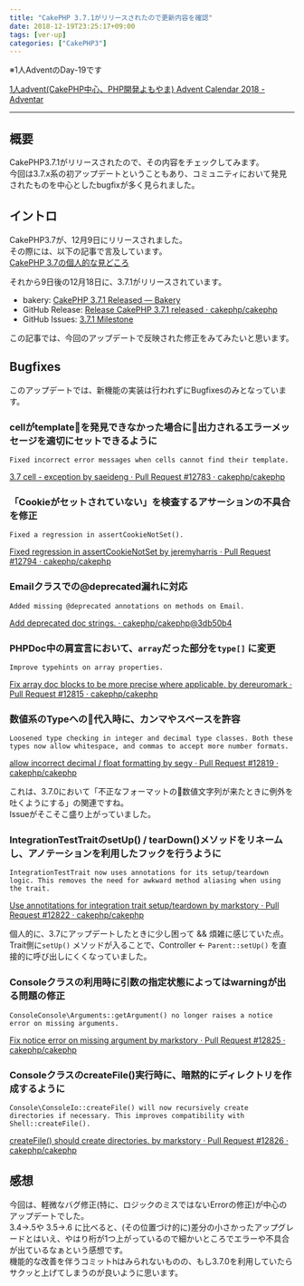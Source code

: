 ```yaml
---
title: "CakePHP 3.7.1がリリースされたので更新内容を確認"
date: 2018-12-19T23:25:17+09:00
tags: [ver-up]
categories: ["CakePHP3"]
---
```

※1人AdventのDay-19です

[1人advent\(CakePHP中心、PHP開発よもやま\) Advent Calendar 2018 \- Adventar](https://adventar.org/calendars/3627)

---
## 概要
CakePHP3.7.1がリリースされたので、その内容をチェックしてみます。  
今回は3.7.x系の初アップデートということもあり、コミュニティにおいて発見されたものを中心としたbugfixが多く見られました。

<!--more-->

## イントロ
CakePHP3.7が、12月9日にリリースされました。  
その際には、以下の記事で言及しています。  
[CakePHP 3\.7の個人的な見どころ](https://cake.nichiyoubi.land/posts/28-cakephp-3_7/)

それから9日後の12月18日に、3.7.1がリリースされています。  

* bakery: [CakePHP 3\.7\.1 Released — Bakery](https://bakery.cakephp.org/2018/12/17/cakephp_371_released.html)
* GitHub Release: [Release CakePHP 3\.7\.1 released · cakephp/cakephp](https://github.com/cakephp/cakephp/releases/tag/3.7.1)
* GitHub Issues: [3\.7\.1 Milestone](https://github.com/cakephp/cakephp/milestone/185?closed=1)

この記事では、今回のアップデートで反映された修正をみてみたいと思います。


## Bugfixes
このアップデートでは、新機能の実装は行われずにBugfixesのみとなっています。

### cellがtemplateを発見できなかった場合に出力されるエラーメッセージを適切にセットできるように
```
Fixed incorrect error messages when cells cannot find their template.
```

[3\.7 cell \- exception by saeideng · Pull Request \#12783 · cakephp/cakephp](https://github.com/cakephp/cakephp/pull/12783)

### 「Cookieがセットされていない」を検査するアサーションの不具合を修正
```
Fixed a regression in assertCookieNotSet().
```
[Fixed regression in assertCookieNotSet by jeremyharris · Pull Request \#12794 · cakephp/cakephp](https://github.com/cakephp/cakephp/pull/12794)

### Emailクラスでの@deprecated漏れに対応
```
Added missing @deprecated annotations on methods on Email.
```
[Add deprecated doc strings\. · cakephp/cakephp@3db50b4](https://github.com/cakephp/cakephp/commit/3db50b4044dc4fdbad6d54cfbeb437f772ffbb3a)

### PHPDoc中の肩宣言において、`array`だった部分を`type[]` に変更
```
Improve typehints on array properties.
```
[Fix array doc blocks to be more precise where applicable\. by dereuromark · Pull Request \#12815 · cakephp/cakephp](https://github.com/cakephp/cakephp/pull/12815/files)

### 数値系のTypeへの代入時に、カンマやスペースを許容
```
Loosened type checking in integer and decimal type classes. Both these types now allow whitespace, and commas to accept more number formats.
```
[allow incorrect decimal / float formatting by segy · Pull Request \#12819 · cakephp/cakephp](https://github.com/cakephp/cakephp/pull/12819)

これは、3.7.0において「不正なフォーマットの数値文字列が来たときに例外を吐くようにする」の関連ですね。  
Issueがそこそこ盛り上がっていました。

### IntegrationTestTraitのsetUp() / tearDown()メソッドをリネームし、アノテーションを利用したフックを行うように
```
IntegrationTestTrait now uses annotations for its setup/teardown logic. This removes the need for awkward method aliasing when using the trait.
```
[Use annotitations for integration trait setup/teardown by markstory · Pull Request \#12822 · cakephp/cakephp](https://github.com/cakephp/cakephp/pull/12822)

個人的に、3.7にアップデートしたときに少し困って && 煩雑に感じていた点。  
Trait側に`setUp()` メソッドが入ることで、Controller <- `Parent::setUp()` を直接的に呼び出しにくくなっていました。  

### Consoleクラスの利用時に引数の指定状態によってはwarningが出る問題の修正
```
ConsoleConsole\Arguments::getArgument() no longer raises a notice error on missing arguments.
```
[Fix notice error on missing argument by markstory · Pull Request \#12825 · cakephp/cakephp](https://github.com/cakephp/cakephp/pull/12825/files)

### ConsoleクラスのcreateFile()実行時に、暗黙的にディレクトリを作成するように
```
Console\ConsoleIo::createFile() will now recursively create directories if necessary. This improves compatibility with Shell::createFile().
```
[createFile\(\) should create directories\. by markstory · Pull Request \#12826 · cakephp/cakephp](https://github.com/cakephp/cakephp/pull/12826/files)

## 感想
今回は、軽微なバグ修正(特に、ロジックのミスではないErrorの修正)が中心のアップデートでした。  
3.4->.5や 3.5->.6 に比べると、(その位置づけ的に)差分の小さかったアップグレードとはいえ、やはり桁が1つ上がっているので細かいところでエラーや不具合が出ているなぁという感想です。  
機能的な改善を伴うコミットhはみられないものの、もし3.7.0を利用していたらサクッと上げてしまうのが良いように思います。